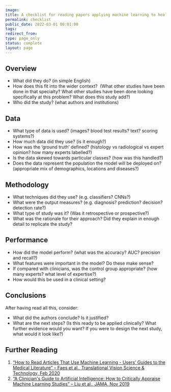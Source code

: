 ```yaml
---
image:
title: A checklist for reading papers applying machine learning to healthcare
permalink: checklist
public_date: 2022-03-01 00:01:00
tags:
redirect_from:
type: page_only
status: complete
layout: page
---
```

## Overview

-   What did they do? (in simple English)
-   How does this fit into the wider context?  (What other studies have been done in that specialty? What other studies have been done looking specifically at this problem? What does this study add?)
-   Who did the study? (what authors and institutions)

## Data

-   What type of data is used? (images? blood test results? text? scoring systems?)
-   How much data did they use? (is it enough?)
-   How was the ‘ground truth’ defined? (histology vs radiological vs expert opinion? how many experts labelled?)
-   Is the data skewed towards particular classes? (how was this handled?)
-   Does the data represent the population the model will be deployed on? (appropriate mix of demographics, locations and diseases?)

## Methodology

-   What techniques did they use? (e.g. classifiers? CNNs?)
-   What were the output measures? (e.g. diagnosis? prediction? decision? detection rate?)
-   What type of study was it? (Was it retrospective or prospective?)
-   What was the rationale for their approach? Did they explain in enough detail to replicate the study?

## Performance

-   How did the model perform? (what was the accuracy? AUC? precision and recall?)
-   What features were important in the model? Do these make sense?
-   If compared with clinicians, was the control group appropriate? (how many experts? what level of expertise?)
-   How would this be used in a clinical setting?

## Conclusions

After having read all this, consider:

-   What did the authors conclude? Is it justified?
-   What are the next steps? (Is this ready to be applied clinically? What further evidence would you want? If you were to design the next study, what would it look like?)

## Further Reading

1.  [“How to Read Articles That Use Machine Learning - Users’ Guides to the Medical Literature” – Faes et al., Translational Vision Science & Technology, Feb 2020](https://tvst.arvojournals.org/article.aspx?articleid=2761237)
2.  [“A Clinician's Guide to Artificial Intelligence: How to Critically Appraise Machine Learning Studies” – Liu et al., JAMA, Nov 2019](https://jamanetwork.com/journals/jama/article-abstract/2754798)